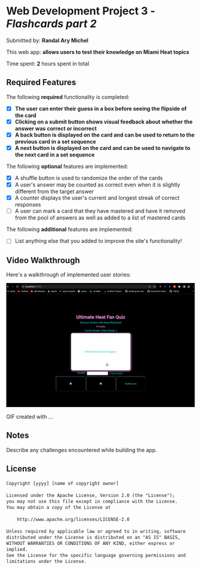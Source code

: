 # Web Development Project 3 - *Flashcards part 2*

Submitted by: **Randal Ary Michel**

This web app: **allows users to test their knowledge on Miami Heat topics**

Time spent: **2** hours spent in total

## Required Features

The following **required** functionality is completed:

- [x] **The user can enter their guess in a box before seeing the flipside of the card**
- [x] **Clicking on a submit button shows visual feedback about whether the answer was correct or incorrect**
- [x] **A back button is displayed on the card and can be used to return to the previous card in a set sequence**
- [x] **A next button is displayed on the card and can be used to navigate to the next card in a set sequence**

The following **optional** features are implemented:

- [x] A shuffle button is used to randomize the order of the cards
- [x] A user's answer may be counted as correct even when it is slightly different from the target answer
- [x] A counter displays the user's current and longest streak of correct responses
- [ ] A user can mark a card that they have mastered and have it removed from the pool of answers as well as added to a list of mastered cards

The following **additional** features are implemented:

* [ ] List anything else that you added to improve the site's functionality!

## Video Walkthrough

Here's a walkthrough of implemented user stories:

<img src='https://github.com/WriteCodeRAM/flashcards/blob/main/flashcards_part2.gif' />

<!-- Replace this with whatever GIF tool you used! -->
GIF created with ...  
<!-- Recommended tools:
[Kap](https://getkap.co/) for macOS
[ScreenToGif](https://www.screentogif.com/) for Windows
[peek](https://github.com/phw/peek) for Linux. -->

## Notes

Describe any challenges encountered while building the app.

## License

    Copyright [yyyy] [name of copyright owner]

    Licensed under the Apache License, Version 2.0 (the "License");
    you may not use this file except in compliance with the License.
    You may obtain a copy of the License at

        http://www.apache.org/licenses/LICENSE-2.0

    Unless required by applicable law or agreed to in writing, software
    distributed under the License is distributed on an "AS IS" BASIS,
    WITHOUT WARRANTIES OR CONDITIONS OF ANY KIND, either express or implied.
    See the License for the specific language governing permissions and
    limitations under the License.
